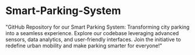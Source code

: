 # Smart-Parking-System
"GitHub Repository for our Smart Parking System: Transforming city parking into a seamless experience. Explore our codebase leveraging advanced sensors, data analytics, and user-friendly interfaces. Join the initiative to redefine urban mobility and make parking smarter for everyone!"
